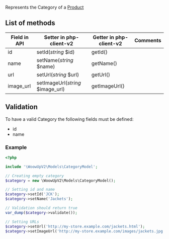 Represents the Category of a [Product](ProductModel.md)

## List of methods

| Field in API | Setter in php-client-v2 | Getter in php-client-v2 | Comments |
| --- | --- | --- | --- |
| id | setId(*string* $id) | getId() | |
| name | setName(*string* $name) | getName() | |
| url | setUrl(*string* $url) | getUrl() | |
| image_url | setImageUrl(*string* $image_url) | getImageUrl() | |

## Validation

To have a valid Category the following fields must be defined:
+ id
+ name

### Example
```php
<?php

include '\WoowUpV2\Models\CategoryModel';

// Creating empty category
$category = new \WoowUpV2\Models\CategoryModel();

// Setting id and name
$category->setId('JCK');
$category->setName('Jackets');

// Validation should return true
var_dump($category->validate());

// Setting URLs
$category->setUrl('http://my-store.example.com/jackets.html');
$category->setImageUrl('http://my-store.example.com/images/jackets.jpg');
```
